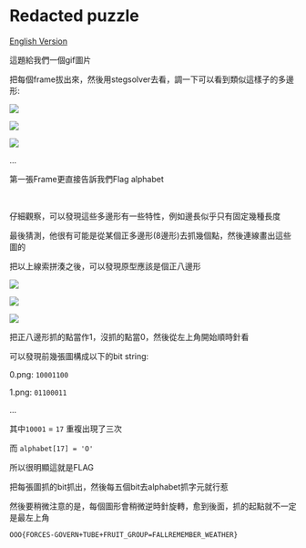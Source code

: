 # Redacted puzzle

[English Version](https://balsn.tw/ctf_writeup/20190513-defconctfqual/#misc)

這題給我們一個gif圖片

把每個frame拔出來，然後用stegsolver去看，調一下可以看到類似這樣子的多邊形:

![](https://raw.githubusercontent.com/w181496/CTF/master/defcon2019-qual/redacted-puzzle/0.png)

![](https://raw.githubusercontent.com/w181496/CTF/master/defcon2019-qual/redacted-puzzle/1.png)

![](https://raw.githubusercontent.com/w181496/CTF/master/defcon2019-qual/redacted-puzzle/2.png)

...

第一張Frame更直接告訴我們Flag alphabet

<br>

仔細觀察，可以發現這些多邊形有一些特性，例如邊長似乎只有固定幾種長度

最後猜測，他很有可能是從某個正多邊形(8邊形)去抓幾個點，然後連線畫出這些圖的

把以上線索拼湊之後，可以發現原型應該是個正八邊形

![](https://raw.githubusercontent.com/w181496/CTF/master/defcon2019-qual/redacted-puzzle/ori.png)

![](https://raw.githubusercontent.com/w181496/CTF/master/defcon2019-qual/redacted-puzzle/ori2.png)

![](https://raw.githubusercontent.com/w181496/CTF/master/defcon2019-qual/redacted-puzzle/ori3.png)


把正八邊形抓的點當作1，沒抓的點當0，然後從左上角開始順時針看

可以發現前幾張圖構成以下的bit string:

0.png: `10001100`

1.png: `01100011`

...

其中`10001` =  `17` 重複出現了三次

而 `alphabet[17] = 'O'`

所以很明顯這就是FLAG

把每張圖抓的bit抓出，然後每五個bit去alphabet抓字元就行惹

然後要稍微注意的是，每個圖形會稍微逆時針旋轉，愈到後面，抓的起點就不一定是最左上角

`OOO{FORCES-GOVERN+TUBE+FRUIT_GROUP=FALLREMEMBER_WEATHER}`
